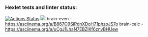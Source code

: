 ### Hexlet tests and linter status:
[![Actions Status](https://github.com/David-Roklem/python-project-lvl1/workflows/hexlet-check/badge.svg)](https://github.com/David-Roklem/python-project-lvl1/actions)
<a href="https://codeclimate.com/github/codeclimate/codeclimate/maintainability"><img src="https://api.codeclimate.com/v1/badges/a99a88d28ad37a79dbf6/maintainability" /></a>
brain-even - https://asciinema.org/a/B867O9SiPdnXDoH71phzoJS7o
brain-calc - https://asciinema.org/a/uCgJ1LhaN7EBZlKf6znvBHUew
